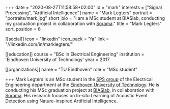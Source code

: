 +++ 
date = "2020-08-27T11:58:58+02:00" 
id = "mark" 
interests = ["Signal Processing", "Artificial Intelligence"] 
name = "Mark Legters" 
portrait = "portraits/mark.jpg" 
short_bio = "I am a MSc student at BIASlab, conducting my graduation project in collaboration with [Sorama](http://sorama.eu)." 
title = "Mark Legters" 
sort_position = 6 

[[social]] 
    icon = "linkedin" 
    icon_pack = "fa" 
    link = "//linkedin.com/in/marklegters/"

[[education]] 
    course = "BSc in Electrical Engineering" 
    institution = 'Eindhoven University of Technology' 
    year = 2017

[[organizations]] 
    name = "TU Eindhoven" 
    role = "MSc student"

+++ 
Mark Legters is an MSc student in the [SPS group](https://www.tue.nl/en/research/research-groups/signal-processing-systems/) of the Electrical Engineering department at the [Eindhoven University of Technology](http://tue.nl). He is conducting his MSc graduation project at [BIASlab](http://biaslab.org), in collaboration with [Sorama](http://sorama.eu). His research focuses on In-situ Learning of Acoustic Event Detection using Nature-inspired Artificial Intelligence.